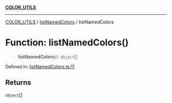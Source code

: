 [**COLOR_UTILS**](../../README.md)

***

[COLOR_UTILS](../../README.md) / [listNamedColors](../README.md) / listNamedColors

# Function: listNamedColors()

> **listNamedColors**(): `object`[]

Defined in: [listNamedColors.ts:11](https://github.com/dailker/everyutil/blob/2c6c8c707de5d4a5d228d272d2d21855929838e2/src/color/listNamedColors.ts#L11)

## Returns

`object`[]
